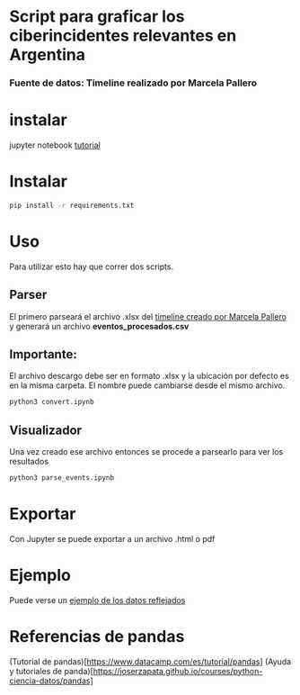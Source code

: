 # Script para graficar los ciberincidentes relevantes en Argentina

### Fuente de datos: Timeline realizado por Marcela Pallero

# instalar

jupyter notebook [tutorial](https://python.land/data-science/jupyter-notebook)

# Instalar
```bash
pip install -r requirements.txt
```

# Uso

Para utilizar esto hay que correr dos scripts.

## Parser

El primero parseará el archivo .xlsx del [timeline creado por Marcela Pallero](https://time.graphics/es/line/630567) y generará un archivo **eventos_procesados.csv**

## Importante:

El archivo descargo debe ser en formato .xlsx y la ubicación por defecto es en la misma carpeta. El nombre puede cambiarse desde el mismo archivo.

```python
python3 convert.ipynb
```
## Visualizador

Una vez creado ese archivo entonces se procede a parsearlo para ver los resultados

```python
python3 parse_events.ipynb
```

# Exportar

Con Jupyter se puede exportar a un archivo .html o pdf

# Ejemplo

Puede verse un [ejemplo de los datos reflejados](export_example.html)

# Referencias de pandas

(Tutorial de pandas)[https://www.datacamp.com/es/tutorial/pandas]
(Ayuda y tutoriales de panda)[https://joserzapata.github.io/courses/python-ciencia-datos/pandas]

